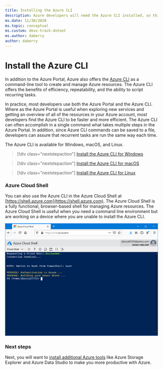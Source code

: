 ```yaml
---
title: Installing the Azure CLI
description: Azure developers will need the Azure CLI installed, so this article describes why you need the CLI and where to download and install it from.
ms.date: 11/30/2020
ms.topic: conceptual
ms.custom: devx-track-dotnet
ms.author: daberry
author: daberry
---
```


# Install the Azure CLI

In addition to the Azure Portal, Azure also offers the [Azure CLI](/cli/azure/) as a command-line tool to create and manage Azure resources. The Azure CLI offers the benefits of efficiency, repeatability, and the ability to script recurring tasks.  

In practice, most developers use both the Azure Portal and the Azure CLI. Where as the Azure Portal is useful when exploring new services and getting an overview of all of the resources in your Azure account, most developers find the Azure CLI to be faster and more efficient.  The Azure CLI can often accomplish in a single command what takes multiple steps in the Azure Portal.  In addition, since Azure CLI commands can be saved to a file, developers can assure that recurrent tasks are run the same way each time.

The Azure CLI is available for Windows, macOS, and Linux.

> [!div class="nextstepaction"]
> [Install the Azure CLI for Windows](/cli/azure/install-azure-cli-windows?tabs=azure-cli)

> [!div class="nextstepaction"]
> [Install the Azure CLI for macOS](/cli/azure/install-azure-cli-macos)

> [!div class="nextstepaction"]
> [Install the Azure CLI for Linux](/cli/azure/install-azure-cli-linux)

### Azure Cloud Shell

You can also use the Azure CLI in the Azure Cloud Shell at [https://shell.azure.com](https://shell.azure.com).  The Azure Cloud Shell is a fully functional, browser-based shell for managing Azure resources.  The Azure Cloud Shell is useful when you need a command line environment but are working on a device where you are unable to install the Azure CLI.

![Screenshot of the Azure Cloud Shell running in a browser](media/azure-cloud-shell.png)

### Next steps

Next, you will want to [install additional Azure tools](./azure-tools.md) like Azure Storage Explorer and Azure Data Studio to make you more productive with Azure.
